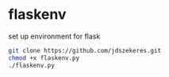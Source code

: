 # flaskenv
set up environment for flask
```bash
git clone https://github.com/jdszekeres.git
chmod +x flaskenv.py
./flaskenv.py
```
